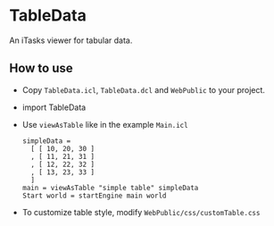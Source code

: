 TableData
=========

An iTasks viewer for tabular data.

How to use
----------

- Copy `TableData.icl`, `TableData.dcl` and `WebPublic` to your project.
- import TableData
- Use `viewAsTable` like in the example `Main.icl`

      simpleData =
        [ [ 10, 20, 30 ]
        , [ 11, 21, 31 ]
        , [ 12, 22, 32 ]
        , [ 13, 23, 33 ]
        ]
      main = viewAsTable "simple table" simpleData
      Start world = startEngine main world

- To customize table style, modify `WebPublic/css/customTable.css`
